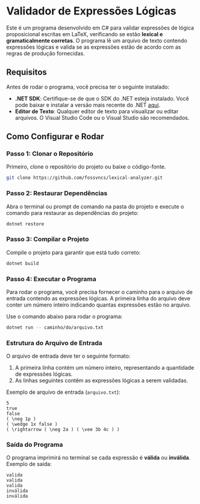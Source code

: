 
# Validador de Expressões Lógicas

Este é um programa desenvolvido em C# para validar expressões de lógica proposicional escritas em LaTeX, verificando se estão **lexical e gramaticalmente corretas**. O programa lê um arquivo de texto contendo expressões lógicas e valida se as expressões estão de acordo com as regras de produção fornecidas.

## Requisitos

Antes de rodar o programa, você precisa ter o seguinte instalado:

- **.NET SDK**: Certifique-se de que o SDK do .NET esteja instalado. Você pode baixar e instalar a versão mais recente do .NET [aqui](https://dotnet.microsoft.com/download).
- **Editor de Texto**: Qualquer editor de texto para visualizar ou editar arquivos. O Visual Studio Code ou o Visual Studio são recomendados.

## Como Configurar e Rodar

### Passo 1: Clonar o Repositório

Primeiro, clone o repositório do projeto ou baixe o código-fonte.

```bash
git clone https://github.com/fossvncs/lexical-analyzer.git
```

### Passo 2: Restaurar Dependências

Abra o terminal ou prompt de comando na pasta do projeto e execute o comando para restaurar as dependências do projeto:

```bash
dotnet restore
```

### Passo 3: Compilar o Projeto

Compile o projeto para garantir que está tudo correto:

```bash
dotnet build
```

### Passo 4: Executar o Programa

Para rodar o programa, você precisa fornecer o caminho para o arquivo de entrada contendo as expressões lógicas. A primeira linha do arquivo deve conter um número inteiro indicando quantas expressões estão no arquivo.

Use o comando abaixo para rodar o programa:

```bash
dotnet run -- caminho/do/arquivo.txt
```

### Estrutura do Arquivo de Entrada

O arquivo de entrada deve ter o seguinte formato:

1. A primeira linha contém um número inteiro, representando a quantidade de expressões lógicas.
2. As linhas seguintes contêm as expressões lógicas a serem validadas.

Exemplo de arquivo de entrada (`arquivo.txt`):

```
5
true
false
( \neg 1p )
( \wedge 1x false )
( \rightarrow ( \neg 2a ) ( \vee 3b 4c ) )
```

### Saída do Programa

O programa imprimirá no terminal se cada expressão é **válida** ou **inválida**. Exemplo de saída:

```
valida
valida
valida
inválida
inválida
```
